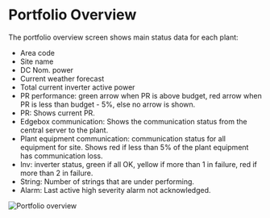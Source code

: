 # Portfolio Overview

The portfolio overview screen shows main status data for each plant:

* Area code
* Site name
* DC Nom. power
* Current weather forecast
* Total current inverter active power
* PR performance: green arrow when PR is above budget, red arrow when PR is less than budget - 5%, else no arrow is shown.
* PR: Shows current PR.
* Edgebox communication: Shows the communication status from the central server to the plant.
* Plant equipment communication: communication status for all equipment for site. Shows red if less than 5% of the plant equipment has communication loss.
* Inv: inverter status, green if all OK, yellow if more than 1 in failure, red if more than 2 in failure.
* String: Number of strings that are under performing.
* Alarm: Last active high severity alarm not acknowledged.

![Portfolio overview](../../img/portfoliooverview.png)
